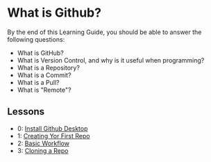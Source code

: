 # What is Github?

By the end of this Learning Guide, you should be able to answer the following questions:
* What is GitHub?
* What is Version Control, and why is it useful when programming?
* What is a Repository?
* What is a Commit?
* What is a Pull?
* What is "Remote"?

## Lessons

* 0: [Install Github Desktop](1_how_to_install_github_desktop/README.md)
* 1: [Creating Yor First Repo](2_create_your_repo/README.md)
* 2: [Basic Workflow](3_basic_github_workflow/README.md)
* 3: [Cloning a Repo](4_cloning_a_repo/README.md)